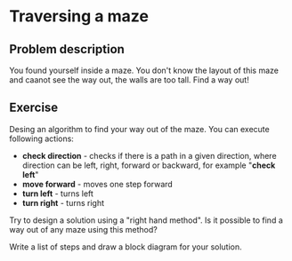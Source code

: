 # Traversing a maze

## Problem description

You found yourself inside a maze. You don't know the layout of this maze and caanot see the way out, the walls are too tall. Find a way out!

## Exercise

Desing an algorithm to find your way out of the maze. You can execute following actions:

* **check direction** - checks if there is a path in a given direction, where direction can be left, right, forward or backward, for example "**check left**"
* **move forward** - moves one step forward
* **turn left** - turns left
* **turn right** - turns right

Try to design a solution using a "right hand method". Is it possible to find a way out of any maze using this method?

Write a list of steps and draw a block diagram for your solution.
